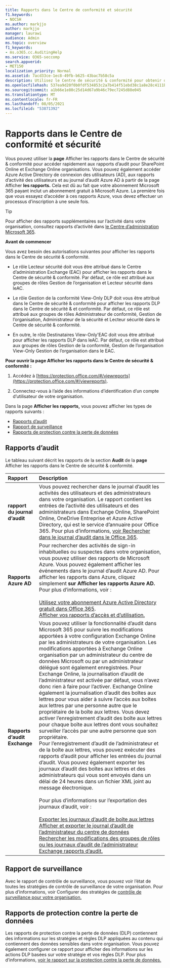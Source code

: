 ```yaml
---
title: Rapports dans le Centre de conformité et sécurité
f1.keywords:
- NOCSH
ms.author: markjjo
author: markjjo
manager: laurawi
audience: Admin
ms.topic: overview
f1_keywords:
- ms.o365.cc.AuditingHelp
ms.service: O365-seccomp
search.appverid:
- MET150
localization_priority: Normal
ms.assetid: 7acd33ce-1ec8-49fb-b625-43bac7b58c5a
description: Utilisez le Centre de sécurité & conformité pour obtenir différents rapports pour votre organisation SharePoint Online et Exchange Online, ainsi que Azure Active Directory rapports.
ms.openlocfilehash: 537ea9d20f0b0fdf534853c2a7b414f51ebd38c1a8e28c4111bc5d0e28212074
ms.sourcegitcommit: a1b66e1e80c25d14d67a9b46c79ec7245d88e045
ms.translationtype: MT
ms.contentlocale: fr-FR
ms.lasthandoff: 08/05/2021
ms.locfileid: "53871392"
---
```

# <a name="reports-in-the-security--compliance-center"></a>Rapports dans le Centre de conformité et sécurité

Vous pouvez utiliser la **page** Afficher les rapports dans le Centre de sécurité & conformité pour accéder rapidement aux rapports d’audit pour SharePoint Online et Exchange Online organisations. Vous pouvez également accéder Azure Active Directory de connexion des utilisateurs (AD), aux rapports d’activité des utilisateurs et au journal d’audit Azure AD à partir de la page Afficher **les rapports.** Cela est dû au fait que votre abonnement Microsoft 365 payant inclut un abonnement gratuit à Microsoft Azure. La première fois que vous essayez d’accéder à ces rapports Azure, vous devez effectuer un processus d’inscription à une seule fois. 
  
> [!TIP]
> Pour afficher des rapports supplémentaires sur l’activité dans votre organisation, consultez rapports d’activité dans [le Centre d’administration Microsoft 365](../admin/activity-reports/activity-reports.md). 
  
 **Avant de commencer**
  
Vous avez besoin des autorisations suivantes pour afficher les rapports dans le Centre de sécurité & conformité.
  
- Le rôle Lecteur sécurité doit vous être attribué dans le Centre d’administration Exchange (EAC) pour afficher les rapports dans le Centre de sécurité & conformité. Par défaut, ce rôle est attribué aux groupes de rôles Gestion de l’organisation et Lecteur sécurité dans leAC.
    
- Le rôle Gestion de la conformité View-Only DLP doit vous être attribué dans le Centre de sécurité & conformité pour afficher les rapports DLP dans le Centre de sécurité & et conformité. Par défaut, ce rôle est attribué aux groupes de rôles Administrateur de conformité, Gestion de l’organisation, Administrateur de la sécurité et Lecteur sécurité dans le Centre de sécurité & conformité.

- En outre, le rôle Destinataires View-Only'EAC doit vous être attribué pour afficher les rapports DLP dans leAC. Par défaut, ce rôle est attribué aux groupes de rôles Gestion de la conformité, Gestion de l’organisation View-Only Gestion de l’organisation dans le EAC.
  
 **Pour ouvrir la page Afficher les rapports dans le Centre de sécurité & conformité :**
  
1. Accédez à [https://protection.office.com/#/viewreports](https://protection.office.com/#/viewreports).
    
2. Connectez-vous à l’aide des informations d’identification d’un compte d’utilisateur de votre organisation.
    
Dans la page **Afficher les rapports,** vous pouvez afficher les types de rapports suivants : 
  
- [Rapports d’audit](#auditing-reports)
- [Rapport de surveillance](#supervisory-review-report)
- [Rapports de protection contre la perte de données](#data-loss-prevention-reports)
    
## <a name="auditing-reports"></a>Rapports d’audit

Le tableau suivant décrit les rapports de la section **Audit** de la **page** Afficher les rapports dans le Centre de sécurité & conformité. 
  
|**Rapport**|**Description**|
|:-----|:-----|
|**rapport du journal d’audit** <br/> |Vous pouvez rechercher dans le journal d’audit les activités des utilisateurs et des administrateurs dans votre organisation. Le rapport contient les entrées de l’activité des utilisateurs et des administrateurs dans Exchange Online, SharePoint Online, OneDrive Entreprise et Azure Active Directory, qui est le service d’annuaire pour Office 365. Pour plus d’informations, [voir Rechercher dans le journal d’audit dans le Office 365](search-the-audit-log-in-security-and-compliance.md).  <br/> |
|**Rapports Azure AD** <br/> |Pour rechercher des activités de sign-in inhabituelles ou suspectes dans votre organisation, vous pouvez utiliser des rapports de Microsoft Azure. Vous pouvez également afficher les événements dans le journal d’audit Azure AD. Pour afficher les rapports dans Azure, cliquez simplement **sur Afficher les rapports Azure AD.** Pour plus d’informations, voir : <br/><br/>[Utilisez votre abonnement Azure Active Directory gratuit dans Office 365](use-your-free-azure-ad-subscription-in-office-365.md). <br/> [Afficher vos rapports d’accès et d’utilisation.](/azure/active-directory/reports-monitoring/overview-reports)  <br/> |
|**Rapports d’audit Exchange** <br/> | Vous pouvez utiliser la fonctionnalité d’audit dans Microsoft 365 pour suivre les modifications apportées à votre configuration Exchange Online par les administrateurs de votre organisation. Les modifications apportées à Exchange Online organisation par un administrateur du centre de données Microsoft ou par un administrateur délégué sont également enregistrées. Pour Exchange Online, la journalisation d’audit de l’administrateur est activée par défaut, vous n’avez donc rien à faire pour l’activer. Exchange Online également la journalisation d’audit des boîtes aux lettres pour vous aider à suivre l’accès aux boîtes aux lettres par une personne autre que le propriétaire de la boîte aux lettres. Vous devez activer l’enregistrement d’audit des boîte aux lettres pour chaque boîte aux lettres dont vous souhaitez surveiller l’accès par une autre personne que son propriétaire.  <br/>  Pour l’enregistrement d’audit de l’administrateur et de la boîte aux lettres, vous pouvez exécuter des rapports d’audit pour afficher les entrées du journal d’audit. Vous pouvez également exporter les journaux d’audit des boîtes aux lettres et des administrateurs qui vous sont envoyés dans un délai de 24 heures dans un fichier XML joint au message électronique. <br/><br/>Pour plus d’informations sur l’exportation des journaux d’audit, voir :  <br/><br/> [Exporter les journaux d’audit de boîte aux lettres](/exchange/security-and-compliance/exchange-auditing-reports/export-mailbox-audit-logs) <br/> [Afficher et exporter le journal d’audit de l’administrateur du centre de données](/exchange/security-and-compliance/exchange-auditing-reports/view-external-admin-audit-log) <br/> [Rechercher les modifications des groupes de rôles ou les journaux d’audit de l’administrateur](/exchange/security-and-compliance/exchange-auditing-reports/search-role-group-changes) <br/>   [Exchange rapports d’audit.](/exchange/security-and-compliance/exchange-auditing-reports/exchange-auditing-reports)  <br/> |
   
## <a name="supervisory-review-report"></a>Rapport de surveillance

Avec le rapport de contrôle de surveillance, vous pouvez voir l’état de toutes les stratégies de contrôle de surveillance de votre organisation. Pour plus d’informations, voir Configurer des stratégies de [contrôle de surveillance pour votre organisation.](./communication-compliance-configure.md)
  
## <a name="data-loss-prevention-reports"></a>Rapports de protection contre la perte de données

Les rapports de protection contre la perte de données (DLP) contiennent des informations sur les stratégies et règles DLP appliquées au contenu qui contiennent des données sensibles dans votre organisation. Vous pouvez également configurer ce rapport pour afficher des informations sur les actions DLP basées sur votre stratégie et vos règles DLP. Pour plus d’informations, [voir le rapport sur la protection contre la perte de données.](view-the-dlp-reports.md)